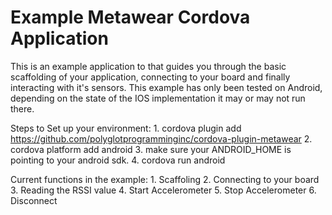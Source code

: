 Example Metawear Cordova Application
====================================

This is an example application to that guides you through the basic scaffolding of your application,  connecting to your board and finally interacting with it's sensors.  This example has only been tested on Android,  depending on the state of the IOS implementation it may or may not run there.

Steps to Set up your environment:
      1.  cordova plugin add https://github.com/polyglotprogramminginc/cordova-plugin-metawear
      2.  cordova platform add android
      3.  make sure your ANDROID_HOME is pointing to your android sdk.
      4.  cordova run android

Current functions in the example:
      1.  Scaffoling
      2.  Connecting to your board
      3.  Reading the RSSI value
      4.  Start Accelerometer
      5.  Stop Accelerometer
      6.  Disconnect